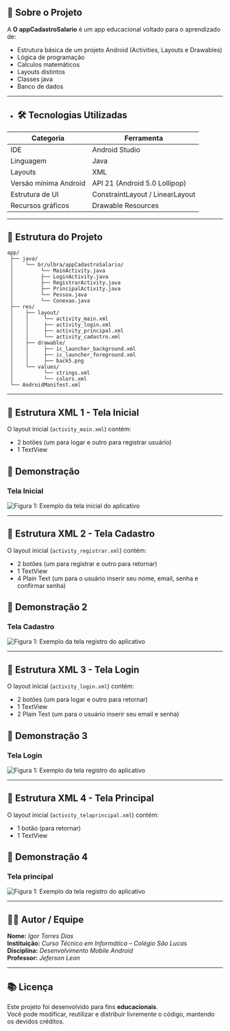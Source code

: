 ## 🧠 Sobre o Projeto

A **O appCadastroSalario** é um app educacional voltado para o aprendizado de:

- Estrutura básica de um projeto Android (Activities, Layouts e Drawables)
- Lógica de programação
- Calculos matemáticos
- Layouts distintos
- Classes java
- Banco de dados

---

- ## 🛠️ Tecnologias Utilizadas


| Categoria | Ferramenta |
|------------|-------------|
| IDE | Android Studio |
| Linguagem | Java |
| Layouts | XML |
| Versão mínima Android | API 21 (Android 5.0 Lollipop) |
| Estrutura de UI | ConstraintLayout / LinearLayout |
| Recursos gráficos | Drawable Resources |

---

## 📱 Estrutura do Projeto

```
app/
 ├── java/
 │    └── br/ulbra/appCadastroSalario/
 │         └── MainActivity.java
 │         ├── LoginActivity.java
 │         ├── RegistrarActivity.java
 │         ├── PrincipalActivity.java
 │         └── Pessoa.java
 │         └── Conexao.java
 ├── res/
 │    ├── layout/
 │    │     └── activity_main.xml
 │    │     ├── activity_login.xml
 │    │     ├── activity_principal.xml
 │    │     └── activity_cadastro.xml
 │    ├── drawable/
 │    │     ├── ic_launcher_background.xml
 │    │     ├── ic_launcher_foreground.xml
 │    │     ├── back5.png
 │    └── values/
 │          └── strings.xml
 │          └── colors.xml
 └── AndroidManifest.xml
```

---

## 🧰 Estrutura XML 1 - Tela Inicial

O layout inicial (`activity_main.xml`) contém:
- 2 botões (um para logar e outro para registrar usuário)
- 1 TextView



## 📸 Demonstração

### Tela Inicial

![Figura 1: Exemplo da tela inicial do aplicativo](/img/img.png)

---

## 🧰 Estrutura XML 2 - Tela Cadastro

O layout inicial (`activity_registrar.xml`) contém:
- 2 botões (um para registrar e outro para retornar)
- 1 TextView
- 4 Plain Text (um para o usuário inserir seu nome, email, senha e confirmar senha)



## 📸 Demonstração 2

### Tela Cadastro

![Figura 1: Exemplo da tela registro do aplicativo](/img/img2.png)

---

## 🧰 Estrutura XML 3 -  Tela Login

O layout inicial (`activity_login.xml`) contém:
- 2 botões (um para logar e outro para retornar)
- 1 TextView
- 2 Plain Text (um para o usuário inserir seu email e senha)



## 📸 Demonstração 3

### Tela Login

![Figura 1: Exemplo da tela registro do aplicativo](/img/img3.png)

---

## 🧰 Estrutura XML 4 - Tela Principal

O layout inicial (`activity_telaprincipal.xml`) contém:
- 1 botão (para retornar)
- 1 TextView



## 📸 Demonstração 4

### Tela principal

![Figura 1: Exemplo da tela registro do aplicativo](/img/img4.png)

---

## 👩‍💻 Autor / Equipe

**Nome:** *Igor Torres Dias*  
**Instituição:** *Curso Técnico em Informática – Colégio São Lucas*  
**Disciplina:** *Desenvolvimento Mobile Android*  
**Professor:** *Jeferson Leon*  

---

## 📚 Licença

Este projeto foi desenvolvido para fins **educacionais**.  
Você pode modificar, reutilizar e distribuir livremente o código, mantendo os devidos créditos.
